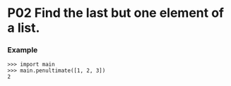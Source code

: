 # P02 Find the last but one element of a list.

### Example
```
>>> import main
>>> main.penultimate([1, 2, 3])
2
```
